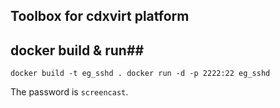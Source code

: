 ## Toolbox for cdxvirt platform


## docker build & run##

`
docker build -t eg_sshd .
docker run -d -p 2222:22 eg_sshd
`

The password is ``screencast``.
